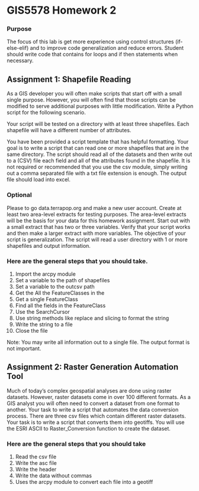 # GIS5578 Homework 2


### Purpose
The focus of this lab is get more experience using control structures (if-else-elif) and to improve code generalization and reduce errors. Student should write code that contains for loops and if then statements when necessary.


## Assignment 1: Shapefile Reading
As a GIS developer you will often make scripts that start off with a small single purpose. However, you will often find that those scripts can be modified to serve additional purposes with little modification. Write a Python script for the following scenario. 

Your script will be tested on a directory with at least three shapefiles. Each shapefile will have a different number of attributes.

You have been provided a script template that has helpful formatting. Your goal is to write a script that can read one or more shapefiles that are in the same directory. The script should read all of the datasets and then write out to a (CSV) file each field and all of the attributes found in the shapefile. It is not required or recommended that you use the csv module, simply writing out a comma separated file with a txt file extension is enough. The output file should load into excel.

### Optional 
Please to go data.terrapop.org and make a new user account. Create at least two area-level extracts for testing purposes. The area-level extracts will be the basis for your data for this homework assignment. Start out with a small extract that has two or three variables. Verify that your script works and then make a larger extract with more variables. The objective of your script is generalization. The script will read a user directory with 1 or more shapefiles and output information. 

### Here are the general steps that you should take. 
1. Import the arcpy module
1. Set a variable to the path of shapefiles 
1. Set a variable to the outcsv path
1. Get the All the FeatureClasses in the 
1. Get a single FeatureClass
1. Find all the fields in the FeatureClass
1. Use the SearchCursor
1. Use string methods like replace and slicing to format the string
1. Write the string to a file
1. Close the file

Note: You may write all information out to a single file. The output format is not important.


## Assignment 2: Raster Generation Automation Tool

Much of today’s complex geospatial analyses are done using raster datasets. However, raster datasets come in over 100 different formats. As a GIS analyst you will often need to convert a dataset from one format to another. Your task to write a script that automates the data conversion process. There are three csv files which contain different raster datasets. Your task is to write a script that converts them into geotiffs. You will use the ESRI ASCII to Raster_Conversion function to create the dataset.

### Here are the general steps that you should take
1. Read the csv file
1. Write the asc file
  1. Write the header
  1. Write the data without commas
1. Uses the arcpy module to convert each file into a geotiff
